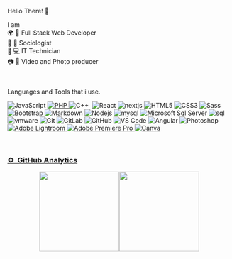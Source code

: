 Hello There! 🌱 

I am 
<br>
🌍 📡 Full Stack Web Developer 
<br>
💭 📐 Sociologist
<br>
🔧 💻 IT Technician
<br>
📷 🎥 Video and Photo producer

<br>

Languages and Tools that i use.

![JavaScript](https://img.shields.io/badge/-JavaScript-%23F7DF1C?style=flat-square&logo=javascript&logoColor=000000&labelColor=%23F7DF1C&color=%23FFCE5A)
<a href="https://www.php.net/">
    <img alt="PHP" src="https://img.shields.io/badge/PHP-%23777BB4.svg?logo=php&logoColor=white"/>
  </a>
![C++](https://img.shields.io/badge/-C++-05122A?style=flat&logo=C%2B%2B&logoColor=00599C)&nbsp;
![React](https://img.shields.io/badge/-React-61DAFB?style=flat-square&logo=react&logoColor=ffffff)
![nextjs](https://img.shields.io/badge/Next.js-0095D5?style=flat&logo=next.js&logoColor=white)
![HTML5](https://img.shields.io/badge/-HTML5-%23E44D27?style=flat-square&logo=html5&logoColor=ffffff)
![CSS3](https://img.shields.io/badge/-CSS3-%231572B6?style=flat-square&logo=css3)
![Sass](https://img.shields.io/badge/-Sass-%23CC6699?style=flat-square&logo=sass&logoColor=ffffff)
![Bootstrap](https://img.shields.io/badge/-Bootstrap-563D7C?style=flat-square&logo=bootstrap)
![Markdown](https://img.shields.io/badge/-Markdown-000000?style=flat-square&logo=markdown)
![Nodejs](https://img.shields.io/badge/-Nodejs-339933?style=flat-square&logo=Node.js&logoColor=ffffff)
![mysql](https://img.shields.io/badge/MySQL-4479A1?style=flat&logo=MySQL&logoColor=white)
![Microsoft Sql Server](https://img.shields.io/badge/-Sql%20Server-CC2927?style=flat-square&logo=microsoft-sql-server&logoColor=ffffff)
![sql](https://img.shields.io/badge/SQL-CC2927?style=flat&logo=microsoft-sql-server&logoColor=white)
![vmware](https://img.shields.io/badge/VMWare-607078?style=flat&logo=vmware&logoColor=white)
![Git](https://img.shields.io/badge/-Git-%23F05032?style=flat-square&logo=git&logoColor=%23ffffff)
![GitLab](https://img.shields.io/badge/-GitLab-FCA121?style=flat-square&logo=gitlab)
![GitHub](https://img.shields.io/badge/-GitHub-181717?style=flat-square&logo=github)
![VS Code](http://img.shields.io/badge/-VS%20Code-007ACC?style=flat-square&logo=visual-studio-code&logoColor=ffffff)
![Angular](https://img.shields.io/badge/angular-%23DD0031.svg?style=flat&logo=angular&logoColor=white)
![Photoshop](https://img.shields.io/badge/-Photoshop-05122A?style=flat&logo=adobe-photoshop)&nbsp;
<a href="https://www.adobe.com/in/products/photoshop-lightroom.html" target="_blank"> 
    <img alt="Adobe Lightroom" src="https://img.shields.io/badge/Adobe%20Lightroom-31A8FF?style=flat&logo=Adobe%20Lightroom&logoColor=white"/>
  </a>
  <a href="https://www.adobe.com/in/products/premiere.html" target="_blank"> 
   <img alt="Adobe Premiere Pro" src="https://img.shields.io/badge/Adobe%20Premiere%20Pro-9999FF?style=flate&logo=Adobe%20Premiere%20Pro&logoColor=white"/>
  </a>
  <a href="#">
  	<img alt="Canva" src="https://img.shields.io/badge/Canva-%2300C4CC.svg?style=flat&logo=Canva&logoColor=white"/>



<br>

### ⚙️ &nbsp;GitHub Analytics

<p align="center">
<a href="[https://github.com/AVS1508](https://github.com/ChemaV)">
  <img height="180em" src="https://github-readme-stats-eight-theta.vercel.app/api?username=ChemaV&show_icons=true&theme=algolia&include_all_commits=true&count_private=true"/><img height="180em" src="https://github-readme-stats-eight-theta.vercel.app/api/top-langs/?username=ChemaV&layout=compact&langs_count=8&theme=algolia"/>
</a>
</p>


